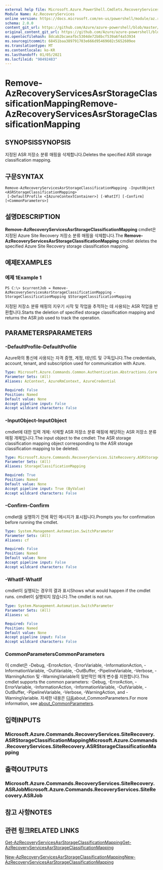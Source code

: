 ```yaml
---
external help file: Microsoft.Azure.PowerShell.Cmdlets.RecoveryServices.SiteRecovery.dll-Help.xml
Module Name: Az.RecoveryServices
online version: https://docs.microsoft.com/en-us/powershell/module/az.recoveryservices/remove-azrecoveryservicesasrstorageclassificationmapping
schema: 2.0.0
content_git_url: https://github.com/Azure/azure-powershell/blob/master/src/RecoveryServices/RecoveryServices/help/Remove-AzRecoveryServicesAsrStorageClassificationMapping.md
original_content_git_url: https://github.com/Azure/azure-powershell/blob/master/src/RecoveryServices/RecoveryServices/help/Remove-AzRecoveryServicesAsrStorageClassificationMapping.md
ms.openlocfilehash: 8dcab2bcaeafbc5304de72b8bcf539a6f4a53934
ms.sourcegitcommit: 68451baa389791703e666d95469602c5652609ee
ms.translationtype: MT
ms.contentlocale: ko-KR
ms.lasthandoff: 01/05/2021
ms.locfileid: "98492483"
---
```

# <span data-ttu-id="8e1b9-101">Remove-AzRecoveryServicesAsrStorageClassificationMapping</span><span class="sxs-lookup"><span data-stu-id="8e1b9-101">Remove-AzRecoveryServicesAsrStorageClassificationMapping</span></span>

## <span data-ttu-id="8e1b9-102">SYNOPSIS</span><span class="sxs-lookup"><span data-stu-id="8e1b9-102">SYNOPSIS</span></span>
<span data-ttu-id="8e1b9-103">지정된 ASR 저장소 분류 매핑을 삭제합니다.</span><span class="sxs-lookup"><span data-stu-id="8e1b9-103">Deletes the specified ASR storage classification mapping.</span></span>

## <span data-ttu-id="8e1b9-104">구문</span><span class="sxs-lookup"><span data-stu-id="8e1b9-104">SYNTAX</span></span>

```
Remove-AzRecoveryServicesAsrStorageClassificationMapping -InputObject <ASRStorageClassificationMapping>
 [-DefaultProfile <IAzureContextContainer>] [-WhatIf] [-Confirm] [<CommonParameters>]
```

## <span data-ttu-id="8e1b9-105">설명</span><span class="sxs-lookup"><span data-stu-id="8e1b9-105">DESCRIPTION</span></span>
<span data-ttu-id="8e1b9-106">**Remove-AzRecoveryServicesAsrStorageClassificationMapping** cmdlet은 지정된 Azure Site Recovery 저장소 분류 매핑을 삭제합니다.</span><span class="sxs-lookup"><span data-stu-id="8e1b9-106">The **Remove-AzRecoveryServicesAsrStorageClassificationMapping** cmdlet deletes the specified Azure Site Recovery storage classification mapping.</span></span>

## <span data-ttu-id="8e1b9-107">예제</span><span class="sxs-lookup"><span data-stu-id="8e1b9-107">EXAMPLES</span></span>

### <span data-ttu-id="8e1b9-108">예제 1</span><span class="sxs-lookup"><span data-stu-id="8e1b9-108">Example 1</span></span>
```
PS C:\> $currentJob = Remove-AzRecoveryServicesAsrStorageClassificationMapping -StorageClassificationMapping $StorageClassificationMapping
```

<span data-ttu-id="8e1b9-109">지정된 저장소 분류 매핑의 지우기 시작 및 작업을 추적하는 데 사용되는 ASR 작업을 반환합니다.</span><span class="sxs-lookup"><span data-stu-id="8e1b9-109">Starts the deletion of specified storage classification mapping and returns the ASR job used to track the operation.</span></span>

## <span data-ttu-id="8e1b9-110">PARAMETERS</span><span class="sxs-lookup"><span data-stu-id="8e1b9-110">PARAMETERS</span></span>

### <span data-ttu-id="8e1b9-111">-DefaultProfile</span><span class="sxs-lookup"><span data-stu-id="8e1b9-111">-DefaultProfile</span></span>
<span data-ttu-id="8e1b9-112">Azure와의 통신에 사용되는 자격 증명, 계정, 테넌트 및 구독입니다.</span><span class="sxs-lookup"><span data-stu-id="8e1b9-112">The credentials, account, tenant, and subscription used for communication with Azure.</span></span>


```yaml
Type: Microsoft.Azure.Commands.Common.Authentication.Abstractions.Core.IAzureContextContainer
Parameter Sets: (All)
Aliases: AzContext, AzureRmContext, AzureCredential

Required: False
Position: Named
Default value: None
Accept pipeline input: False
Accept wildcard characters: False
```

### <span data-ttu-id="8e1b9-113">-InputObject</span><span class="sxs-lookup"><span data-stu-id="8e1b9-113">-InputObject</span></span>
<span data-ttu-id="8e1b9-114">cmdlet에 대한 입력 개체: 삭제할 ASR 저장소 분류 매핑에 해당하는 ASR 저장소 분류 매핑 개체입니다.</span><span class="sxs-lookup"><span data-stu-id="8e1b9-114">The input object to the cmdlet: The ASR storage classification mapping object corresponding to the ASR storage classification mapping to be deleted.</span></span>

```yaml
Type: Microsoft.Azure.Commands.RecoveryServices.SiteRecovery.ASRStorageClassificationMapping
Parameter Sets: (All)
Aliases: StorageClassificationMapping

Required: True
Position: Named
Default value: None
Accept pipeline input: True (ByValue)
Accept wildcard characters: False
```

### <span data-ttu-id="8e1b9-115">-Confirm</span><span class="sxs-lookup"><span data-stu-id="8e1b9-115">-Confirm</span></span>
<span data-ttu-id="8e1b9-116">cmdlet을 실행하기 전에 확인 메시지가 표시됩니다.</span><span class="sxs-lookup"><span data-stu-id="8e1b9-116">Prompts you for confirmation before running the cmdlet.</span></span>

```yaml
Type: System.Management.Automation.SwitchParameter
Parameter Sets: (All)
Aliases: cf

Required: False
Position: Named
Default value: None
Accept pipeline input: False
Accept wildcard characters: False
```

### <span data-ttu-id="8e1b9-117">-WhatIf</span><span class="sxs-lookup"><span data-stu-id="8e1b9-117">-WhatIf</span></span>
<span data-ttu-id="8e1b9-118">cmdlet이 실행되는 경우의 결과 표시</span><span class="sxs-lookup"><span data-stu-id="8e1b9-118">Shows what would happen if the cmdlet runs.</span></span> <span data-ttu-id="8e1b9-119">cmdlet이 실행되지 않습니다.</span><span class="sxs-lookup"><span data-stu-id="8e1b9-119">The cmdlet is not run.</span></span>

```yaml
Type: System.Management.Automation.SwitchParameter
Parameter Sets: (All)
Aliases: wi

Required: False
Position: Named
Default value: None
Accept pipeline input: False
Accept wildcard characters: False
```

### <span data-ttu-id="8e1b9-120">CommonParameters</span><span class="sxs-lookup"><span data-stu-id="8e1b9-120">CommonParameters</span></span>
<span data-ttu-id="8e1b9-121">이 cmdlet은 -Debug, -ErrorAction, -ErrorVariable, -InformationAction, -InformationVariable, -OutVariable, -OutBuffer, -PipelineVariable, -Verbose, -WarningAction 및 -WarningVariable의 일반적인 매개 변수를 지원합니다.</span><span class="sxs-lookup"><span data-stu-id="8e1b9-121">This cmdlet supports the common parameters: -Debug, -ErrorAction, -ErrorVariable, -InformationAction, -InformationVariable, -OutVariable, -OutBuffer, -PipelineVariable, -Verbose, -WarningAction, and -WarningVariable.</span></span> <span data-ttu-id="8e1b9-122">자세한 내용은 [다음](http://go.microsoft.com/fwlink/?LinkID=113216)about_CommonParameters.</span><span class="sxs-lookup"><span data-stu-id="8e1b9-122">For more information, see [about_CommonParameters](http://go.microsoft.com/fwlink/?LinkID=113216).</span></span>

## <span data-ttu-id="8e1b9-123">입력</span><span class="sxs-lookup"><span data-stu-id="8e1b9-123">INPUTS</span></span>

### <span data-ttu-id="8e1b9-124">Microsoft.Azure.Commands.RecoveryServices.SiteRecovery.ASRStorageClassificationMapping</span><span class="sxs-lookup"><span data-stu-id="8e1b9-124">Microsoft.Azure.Commands.RecoveryServices.SiteRecovery.ASRStorageClassificationMapping</span></span>

## <span data-ttu-id="8e1b9-125">출력</span><span class="sxs-lookup"><span data-stu-id="8e1b9-125">OUTPUTS</span></span>

### <span data-ttu-id="8e1b9-126">Microsoft.Azure.Commands.RecoveryServices.SiteRecovery.ASRJob</span><span class="sxs-lookup"><span data-stu-id="8e1b9-126">Microsoft.Azure.Commands.RecoveryServices.SiteRecovery.ASRJob</span></span>

## <span data-ttu-id="8e1b9-127">참고 사항</span><span class="sxs-lookup"><span data-stu-id="8e1b9-127">NOTES</span></span>

## <span data-ttu-id="8e1b9-128">관련 링크</span><span class="sxs-lookup"><span data-stu-id="8e1b9-128">RELATED LINKS</span></span>

[<span data-ttu-id="8e1b9-129">Get-AzRecoveryServicesAsrStorageClassificationMapping</span><span class="sxs-lookup"><span data-stu-id="8e1b9-129">Get-AzRecoveryServicesAsrStorageClassificationMapping</span></span>](./Get-AzRecoveryServicesAsrStorageClassificationMapping.md)

[<span data-ttu-id="8e1b9-130">New-AzRecoveryServicesAsrStorageClassificationMapping</span><span class="sxs-lookup"><span data-stu-id="8e1b9-130">New-AzRecoveryServicesAsrStorageClassificationMapping</span></span>](./New-AzRecoveryServicesAsrStorageClassificationMapping.md)
